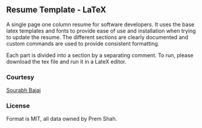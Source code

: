 ## Resume Template - LaTeX

A single page one column resume for software developers. It uses the base latex templates and fonts to provide ease of use and installation when trying to update the resume. The different sections are clearly documented and custom commands are used to provide consistent formatting.

Each part is divided into a section by a separating comment. To run, please download the tex file and run it in a LateX editor.

### Courtesy

[Sourabh Bajaj](https://github.com/sb2nov)

### License

Format is MIT, all data owned by Prem Shah.

